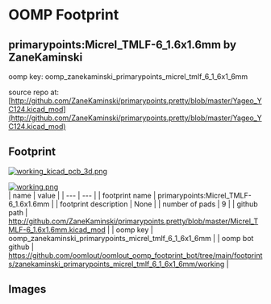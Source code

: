 # OOMP Footprint  
## primarypoints:Micrel_TMLF-6_1.6x1.6mm  by ZaneKaminski  
  
oomp key: oomp_zanekaminski_primarypoints_micrel_tmlf_6_1_6x1_6mm  
  
source repo at: [http://github.com/ZaneKaminski/primarypoints.pretty/blob/master/Yageo_YC124.kicad_mod](http://github.com/ZaneKaminski/primarypoints.pretty/blob/master/Yageo_YC124.kicad_mod)  
## Footprint  
  
[![working_kicad_pcb_3d.png](working_kicad_pcb_3d_600.png)](working_kicad_pcb_3d.png)  
  
[![working.png](working_600.png)](working.png)  
| name | value | 
| --- | --- | 
| footprint name | primarypoints:Micrel_TMLF-6_1.6x1.6mm | 
| footprint description | None | 
| number of pads | 9 | 
| github path | http://github.com/ZaneKaminski/primarypoints.pretty/blob/master/Micrel_TMLF-6_1.6x1.6mm.kicad_mod | 
| oomp key | oomp_zanekaminski_primarypoints_micrel_tmlf_6_1_6x1_6mm | 
| oomp bot github | https://github.com/oomlout/oomlout_oomp_footprint_bot/tree/main/footprints/zanekaminski_primarypoints_micrel_tmlf_6_1_6x1_6mm/working | 
## Images  
